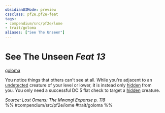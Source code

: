 ```yaml
---
obsidianUIMode: preview
cssclass: pf2e,pf2e-feat
tags:
- compendium/src/pf2e/lome
- trait/goloma
aliases: ["See The Unseen"]
---
```

# See The Unseen  *Feat 13*  
[goloma](../../rules/traits/goloma-lome.md)  


You notice things that others can't see at all. While you're adjacent to an [undetected](../../rules/conditions.md#Undetected) creature of your level or lower, it is instead only [hidden](../../rules/conditions.md#Hidden) from you. You only need a successful DC 5 flat check to target a [hidden](../../rules/conditions.md#Hidden) creature.

*Source: Lost Omens: The Mwangi Expanse p. 118*  
%% #compendium/src/pf2e/lome #trait/goloma %%